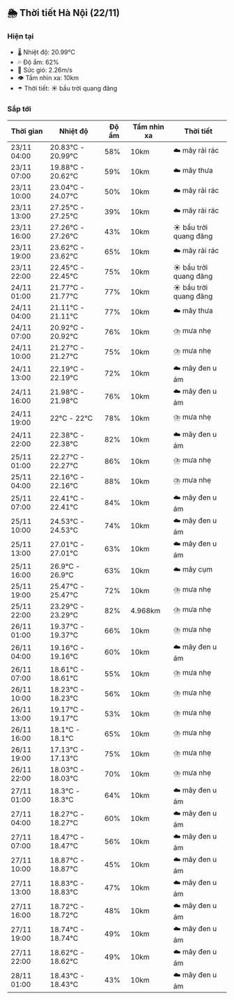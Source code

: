 ## 🌦️ Thời tiết Hà Nội (22/11)

### Hiện tại

- 🌡️ Nhiệt độ: 20.99℃
- 💦 Độ ẩm: 62%
- 💨 Sức gió: 2.26m/s
- 👁️ Tầm nhìn xa: 10km
- ☂️ Thời tiết: ☀️ bầu trời quang đãng

### Sắp tới

| Thời gian | Nhiệt độ | Độ ẩm | Tầm nhìn xa | Thời tiết |
| --- | --- | --- | --- | --- |
| 23/11 04:00 | 20.83℃ - 20.99℃ | 58% | 10km | ☁️ mây rải rác |
| 23/11 07:00 | 19.88℃ - 20.62℃ | 59% | 10km | ☁️ mây thưa |
| 23/11 10:00 | 23.04℃ - 24.07℃ | 50% | 10km | ☁️ mây rải rác |
| 23/11 13:00 | 27.25℃ - 27.25℃ | 39% | 10km | ☁️ mây rải rác |
| 23/11 16:00 | 27.26℃ - 27.26℃ | 43% | 10km | ☀️ bầu trời quang đãng |
| 23/11 19:00 | 23.62℃ - 23.62℃ | 65% | 10km | ☁️ mây rải rác |
| 23/11 22:00 | 22.45℃ - 22.45℃ | 75% | 10km | ☀️ bầu trời quang đãng |
| 24/11 01:00 | 21.77℃ - 21.77℃ | 77% | 10km | ☀️ bầu trời quang đãng |
| 24/11 04:00 | 21.11℃ - 21.11℃ | 77% | 10km | ☁️ mây thưa |
| 24/11 07:00 | 20.92℃ - 20.92℃ | 76% | 10km | ⛈️ mưa nhẹ |
| 24/11 10:00 | 21.27℃ - 21.27℃ | 75% | 10km | ⛈️ mưa nhẹ |
| 24/11 13:00 | 22.19℃ - 22.19℃ | 72% | 10km | ☁️ mây đen u ám |
| 24/11 16:00 | 21.98℃ - 21.98℃ | 76% | 10km | ☁️ mây đen u ám |
| 24/11 19:00 | 22℃ - 22℃ | 78% | 10km | ⛈️ mưa nhẹ |
| 24/11 22:00 | 22.38℃ - 22.38℃ | 82% | 10km | ☁️ mây đen u ám |
| 25/11 01:00 | 22.27℃ - 22.27℃ | 86% | 10km | ⛈️ mưa nhẹ |
| 25/11 04:00 | 22.16℃ - 22.16℃ | 88% | 10km | ⛈️ mưa nhẹ |
| 25/11 07:00 | 22.41℃ - 22.41℃ | 84% | 10km | ☁️ mây đen u ám |
| 25/11 10:00 | 24.53℃ - 24.53℃ | 74% | 10km | ☁️ mây đen u ám |
| 25/11 13:00 | 27.01℃ - 27.01℃ | 63% | 10km | ☁️ mây đen u ám |
| 25/11 16:00 | 26.9℃ - 26.9℃ | 63% | 10km | ☁️ mây cụm |
| 25/11 19:00 | 25.47℃ - 25.47℃ | 72% | 10km | ⛈️ mưa nhẹ |
| 25/11 22:00 | 23.29℃ - 23.29℃ | 82% | 4.968km | ⛈️ mưa nhẹ |
| 26/11 01:00 | 19.37℃ - 19.37℃ | 66% | 10km | ⛈️ mưa nhẹ |
| 26/11 04:00 | 19.16℃ - 19.16℃ | 60% | 10km | ☁️ mây đen u ám |
| 26/11 07:00 | 18.61℃ - 18.61℃ | 55% | 10km | ⛈️ mưa nhẹ |
| 26/11 10:00 | 18.23℃ - 18.23℃ | 56% | 10km | ⛈️ mưa nhẹ |
| 26/11 13:00 | 19.17℃ - 19.17℃ | 53% | 10km | ⛈️ mưa nhẹ |
| 26/11 16:00 | 18.1℃ - 18.1℃ | 65% | 10km | ⛈️ mưa nhẹ |
| 26/11 19:00 | 17.13℃ - 17.13℃ | 75% | 10km | ⛈️ mưa nhẹ |
| 26/11 22:00 | 18.03℃ - 18.03℃ | 70% | 10km | ⛈️ mưa nhẹ |
| 27/11 01:00 | 18.3℃ - 18.3℃ | 64% | 10km | ☁️ mây đen u ám |
| 27/11 04:00 | 18.27℃ - 18.27℃ | 60% | 10km | ☁️ mây đen u ám |
| 27/11 07:00 | 18.47℃ - 18.47℃ | 56% | 10km | ☁️ mây đen u ám |
| 27/11 10:00 | 18.87℃ - 18.87℃ | 45% | 10km | ☁️ mây đen u ám |
| 27/11 13:00 | 18.83℃ - 18.83℃ | 47% | 10km | ☁️ mây đen u ám |
| 27/11 16:00 | 18.72℃ - 18.72℃ | 48% | 10km | ☁️ mây đen u ám |
| 27/11 19:00 | 18.74℃ - 18.74℃ | 49% | 10km | ☁️ mây đen u ám |
| 27/11 22:00 | 18.62℃ - 18.62℃ | 49% | 10km | ☁️ mây đen u ám |
| 28/11 01:00 | 18.43℃ - 18.43℃ | 43% | 10km | ☁️ mây đen u ám |
